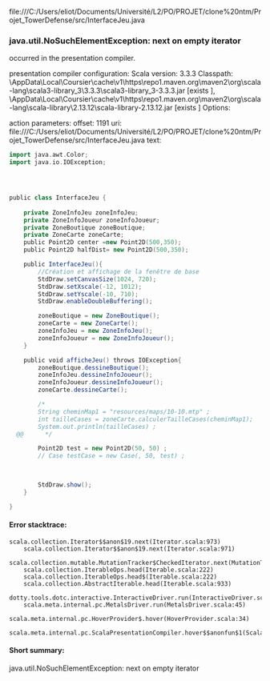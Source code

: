 file:///C:/Users/eliot/Documents/Université/L2/PO/PROJET/clone%20ntm/Projet_TowerDefense/src/InterfaceJeu.java
### java.util.NoSuchElementException: next on empty iterator

occurred in the presentation compiler.

presentation compiler configuration:
Scala version: 3.3.3
Classpath:
<HOME>\AppData\Local\Coursier\cache\v1\https\repo1.maven.org\maven2\org\scala-lang\scala3-library_3\3.3.3\scala3-library_3-3.3.3.jar [exists ], <HOME>\AppData\Local\Coursier\cache\v1\https\repo1.maven.org\maven2\org\scala-lang\scala-library\2.13.12\scala-library-2.13.12.jar [exists ]
Options:



action parameters:
offset: 1191
uri: file:///C:/Users/eliot/Documents/Université/L2/PO/PROJET/clone%20ntm/Projet_TowerDefense/src/InterfaceJeu.java
text:
```scala
import java.awt.Color;
import java.io.IOException;




public class InterfaceJeu {
    
    private ZoneInfoJeu zoneInfoJeu; 
    private ZoneInfoJoueur zoneInfoJoueur; 
    private ZoneBoutique zoneBoutique; 
    private ZoneCarte zoneCarte; 
    public Point2D center =new Point2D(500,350);
    public Point2D halfDist= new Point2D(500,350);

    public InterfaceJeu(){
        //Création et affichage de la fenêtre de base 
        StdDraw.setCanvasSize(1024, 720);
        StdDraw.setXscale(-12, 1012);
        StdDraw.setYscale(-10, 710);
        StdDraw.enableDoubleBuffering();

        zoneBoutique = new ZoneBoutique();
        zoneCarte = new ZoneCarte();
        zoneInfoJeu = new ZoneInfoJeu();
        zoneInfoJoueur = new ZoneInfoJoueur();
    }

    public void afficheJeu() throws IOException{
        zoneBoutique.dessineBoutique();
        zoneInfoJeu.dessineInfoJoueur();
        zoneInfoJoueur.dessineInfoJoueur();
        zoneCarte.dessineCarte();

        /* 
        String cheminMap1 = "resources/maps/10-10.mtp" ;
        int tailleCases = zoneCarte.calculerTailleCases(cheminMap1);
        System.out.println(tailleCases) ; 
  @@      */ 

        Point2D test = new Point2D(50, 50) ; 
        // Case testCase = new Case(, 50, test) ;
        


        StdDraw.show();
    }

}

```



#### Error stacktrace:

```
scala.collection.Iterator$$anon$19.next(Iterator.scala:973)
	scala.collection.Iterator$$anon$19.next(Iterator.scala:971)
	scala.collection.mutable.MutationTracker$CheckedIterator.next(MutationTracker.scala:76)
	scala.collection.IterableOps.head(Iterable.scala:222)
	scala.collection.IterableOps.head$(Iterable.scala:222)
	scala.collection.AbstractIterable.head(Iterable.scala:933)
	dotty.tools.dotc.interactive.InteractiveDriver.run(InteractiveDriver.scala:168)
	scala.meta.internal.pc.MetalsDriver.run(MetalsDriver.scala:45)
	scala.meta.internal.pc.HoverProvider$.hover(HoverProvider.scala:34)
	scala.meta.internal.pc.ScalaPresentationCompiler.hover$$anonfun$1(ScalaPresentationCompiler.scala:368)
```
#### Short summary: 

java.util.NoSuchElementException: next on empty iterator